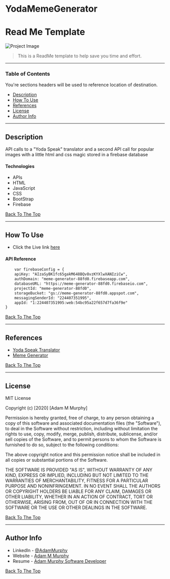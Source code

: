 # YodaMemeGenerator


# Read Me Template

![Project Image](https://icdn2.digitaltrends.com/image/digitaltrends/baby-yoda.jpg)


> This is a ReadMe template to help save you time and effort.

---

### Table of Contents
You're sections headers will be used to reference location of destination.

- [Description](#description)
- [How To Use](#how-to-use)
- [References](#references)
- [License](#license)
- [Author Info](#author-info)

---

## Description

API calls to a "Yoda Speak" translator and a second API call for popular images with a little html and css magic stored in a firebase database

#### Technologies

- APIs
- HTML
- JavaScript
- CSS
- BootStrap
- Firebase

[Back To The Top](#read-me-template)

---

## How To Use

- Click the Live link [here](https://adamm285.github.io/YodaMemeGenerator/)
#### API Reference

```html
    var firebaseConfig = {
    apiKey: "AIzaSyBK1fc65gakM648BQv8vzKYXlwXANIziCw",
    authDomain: "meme-generator-88fd0.firebaseapp.com",
    databaseURL: "https://meme-generator-88fd0.firebaseio.com",
    projectId: "meme-generator-88fd0",
    storageBucket: "gs://meme-generator-88fd0.appspot.com",
    messagingSenderId: "224407351995",
    appId: "1:224407351995:web:54bc95a22f657d7fa36f9e"
}
```
[Back To The Top](#read-me-template)

---

## References

- [Yoda Speak Translator](https://rapidapi.com/orthosie/api/yoda-translator)
- [Meme Generator](https://rapidapi.com/ronreiter/api/meme-generator)

[Back To The Top](#read-me-template)

---

## License

MIT License

Copyright (c) [2020] [Adam M Murphy]

Permission is hereby granted, free of charge, to any person obtaining a copy
of this software and associated documentation files (the "Software"), to deal
in the Software without restriction, including without limitation the rights
to use, copy, modify, merge, publish, distribute, sublicense, and/or sell
copies of the Software, and to permit persons to whom the Software is
furnished to do so, subject to the following conditions:

The above copyright notice and this permission notice shall be included in all
copies or substantial portions of the Software.

THE SOFTWARE IS PROVIDED "AS IS", WITHOUT WARRANTY OF ANY KIND, EXPRESS OR
IMPLIED, INCLUDING BUT NOT LIMITED TO THE WARRANTIES OF MERCHANTABILITY,
FITNESS FOR A PARTICULAR PURPOSE AND NONINFRINGEMENT. IN NO EVENT SHALL THE
AUTHORS OR COPYRIGHT HOLDERS BE LIABLE FOR ANY CLAIM, DAMAGES OR OTHER
LIABILITY, WHETHER IN AN ACTION OF CONTRACT, TORT OR OTHERWISE, ARISING FROM,
OUT OF OR IN CONNECTION WITH THE SOFTWARE OR THE USE OR OTHER DEALINGS IN THE
SOFTWARE.

[Back To The Top](#read-me-template)

---

## Author Info

- LinkedIn - [@AdamMurphy](https://Linkedin.com/in/Adam-Murphy-73690bbb/)
- Website - [Adam M Murphy](https://adamm285.github.io/AdamMurphy'sPortfolio/)
- Resume - [Adam Murphy Software Developer](https://docs.google.com/document/d/1GLxDLwlrQkmdugH2Xl9MsOv5Rz6rmzqqSrbzfTZ-R3E/edit?usp=sharing)

[Back To The Top](#read-me-template)
